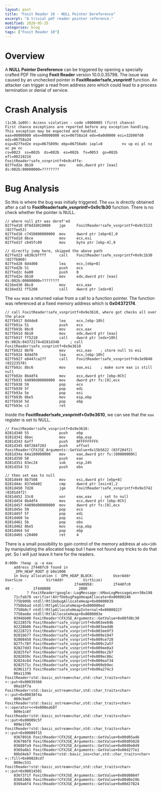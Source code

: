 ```yaml
---
layout: post
title: "Foxit Reader 10 - NULL Pointer Dereference"
excerpt: "A trivial pdf reader pointer reference."
modified: 2020-05-25
categories: blog
tags: ["Foxit Reader 10"]
---
```


# Overview

A **NULL Pointer Dereference** can be triggered by opening a specially crafted PDF file using **Foxit Reader** version 10.0.0.35798. The issue was caused by an unchecked pointer in **FoxitReader!safe_vsnprintf** function. An attacker can trigger a read from address zero which could lead to a process termination or denial of service.

# Crash Analysis

```
(1c38.1e00): Access violation - code c0000005 (first chance)
First chance exceptions are reported before any exception handling.
This exception may be expected and handled.
eax=00000000 ebx=00000000 ecx=06758a14 edx=0a0d0000 esi=32b98fd0 edi=06758a34
eip=027fed2e esp=0675899c ebp=06758a0c iopl=0         nv up ei pl nz ac pe nc
cs=0023  ss=002b  ds=002b  es=002b  fs=0053  gs=002b             efl=00210216
FoxitReader!safe_vsnprintf+0x9c4ffe:
027fed2e 8b10            mov     edx,dword ptr [eax]  ds:002b:00000000=????????
```

# Bug Analysis

So this is where the bug was initially triggered. The `eax` is directly obtained after a call to **FoxitReader!safe_vsnprintf+0x9c1b30** function. There is no check whether the pointer is NULL.

```
// where null ptr was deref'ed
027fed10 0f8d3d010000    jge     FoxitReader!safe_vsnprintf+0x9c5123 (027fee53)
027fed16 c7450800000000  mov     dword ptr [ebp+8],0
027fed1d 8bce            mov     ecx,esi
027fed1f c645fc09        mov     byte ptr [ebp-4],9

// directly jump here, skipped the above path
027fed23 e838cbffff      call    FoxitReader!safe_vsnprintf+0x9c1b30 (027fb860)
027fed28 8d4d08          lea     ecx,[ebp+8]
027fed2b 51              push    ecx
027fed2c 6a00            push    0
027fed2e 8b10            mov     edx,dword ptr [eax]  ds:002b:00000000=????????
0216ed30 8bc8            mov     ecx,eax
0216ed32 ff5208          call    dword ptr [edx+8]
```

The `eax` was a returned value from a call to a function pointer. The function was referenced at a fixed memory address which is **0x04372174**.

```
// call FoxitReader!safe_vsnprintf+0x9e3610, where got checks all over the place
027fb917 8d4de8          lea     ecx,[ebp-18h]
027fb91a 51              push    ecx
027fb91b 8bc8            mov     ecx,eax
027fb91d 8b10            mov     edx,dword ptr [eax]
027fb91f ff5210          call    dword ptr [edx+10h]  ds:002b:04372174=0281d340     ; call FoxitReader!safe_vsnprintf+0x9e3610
027fb922 8bf0            mov     esi,eax 	; store null to esi
027fb924 8d4df0          lea     ecx,[ebp-10h]
027fb927 e8447ca2ff      call    FoxitReader!safe_vsnprintf+0x3e9840 (02223570)
027fb92c 8bc6            mov     eax,esi 	; make sure eax is still null
027fb92e 8b4df4          mov     ecx,dword ptr [ebp-0Ch]
027fb931 64890d00000000  mov     dword ptr fs:[0],ecx
027fb938 59              pop     ecx
027fb939 5f              pop     edi
027fb93a 5e              pop     esi
027fb93b 8be5            mov     esp,ebp
027fb93d 5d              pop     ebp
027fb93e c3              ret
```

Inside the **FoxitReader!safe_vsnprintf+0x9e3610**, we can see that the `eax` register is set to NULL.

```
// FoxitReader!safe_vsnprintf+0x9e3610:
0281d340 55              push    ebp
0281d341 8bec            mov     ebp,esp
0281d343 6aff            push    0FFFFFFFFh
0281d345 68f284f203      push    offset FoxitReader!CFXJSE_Arguments::GetValue+0x15b5622 (03f284f2)
0281d34a 64a100000000    mov     eax,dword ptr fs:[00000000h]
0281d350 50              push    eax
0281d351 83ec24          sub     esp,24h
0281d354 53              push    ebx

// then set eax to null
0281d449 8b7508          mov     esi,dword ptr [ebp+8]
0281d44c 837e0402        cmp     dword ptr [esi+4],2
0281d450 7d20            jge     FoxitReader!safe_vsnprintf+0x9e3742 (0281d472)
0281d452 33c0            xor     eax,eax 	; set to null
0281d454 8b4df4          mov     ecx,dword ptr [ebp-0Ch]
0281d457 64890d00000000  mov     dword ptr fs:[0],ecx
0281d45e 59              pop     ecx
0281d45f 5f              pop     edi
0281d460 5e              pop     esi
0281d461 5b              pop     ebx
0281d462 8be5            mov     esp,ebp
0281d464 5d              pop     ebp
0281d465 c20400          ret     4
```

There is a small possibility to gain control of the memory address at `edx+10h` by manipulating the allocated heap but I have not found any tricks to do that yet. So I will just leave it here for the readers.

```
0:000> !heap -p -a eax
    address 2f448fc0 found in
    _DPH_HEAP_ROOT @ b0e1000
    in busy allocation (  DPH_HEAP_BLOCK:         UserAddr         UserSize -         VirtAddr         VirtSize)
                                2f440958:         2f448fc0               40 -         2f448000             2000
          ? FoxitReader!google::LogMessage::kMaxLogMessageLen+30e198
    71cfab70 verifier!AVrfDebugPageHeapAllocate+0x00000240
    775b909b ntdll!RtlDebugAllocateHeap+0x00000039
    7750bbad ntdll!RtlpAllocateHeap+0x000000ed
    7750b0cf ntdll!RtlpAllocateHeapInternal+0x0000022f
    7750ae8e ntdll!RtlAllocateHeap+0x0000003e
    0394bb00 FoxitReader!CFXJSE_Arguments::GetValue+0x00fd8c30
    0222857b FoxitReader!safe_vsnprintf+0x003ee84b
    02228b06 FoxitReader!safe_vsnprintf+0x003eedd6
    02228723 FoxitReader!safe_vsnprintf+0x003ee9f3
    0281b677 FoxitReader!safe_vsnprintf+0x009e1947
    02808458 FoxitReader!safe_vsnprintf+0x009ce728
    027fc78f FoxitReader!safe_vsnprintf+0x009c2a5f
    02827dd3 FoxitReader!safe_vsnprintf+0x009ee0a3
    02825fe7 FoxitReader!safe_vsnprintf+0x009ec2b7
    0282659c FoxitReader!safe_vsnprintf+0x009ec86c
    02824c64 FoxitReader!safe_vsnprintf+0x009eaf34
    0282571c FoxitReader!safe_vsnprintf+0x009eb9ec
    028611f3 FoxitReader!safe_vsnprintf+0x00a274c3
    00a11396 FoxitReader!std::basic_ostream<char,std::char_traits<char> >::put+0x00039366
    00a10f7a FoxitReader!std::basic_ostream<char,std::char_traits<char> >::put+0x00038f4a
    009c9adf FoxitReader!std::basic_ostream<char,std::char_traits<char> >::operator<<+0x000eab8f
    009e1c8f FoxitReader!std::basic_ostream<char,std::char_traits<char> >::put+0x00009c5f
    009e1f45 FoxitReader!std::basic_ostream<char,std::char_traits<char> >::put+0x00009f15
    03678916 FoxitReader!CFXJSE_Arguments::GetValue+0x00d05a46
    036786f8 FoxitReader!CFXJSE_Arguments::GetValue+0x00d05828
    03680fa9 FoxitReader!CFXJSE_Arguments::GetValue+0x00d0e0d9
    0369a6b1 FoxitReader!CFXJSE_Arguments::GetValue+0x00d277e1
    00bd4eb7 FoxitReader!std::basic_ios<char,std::char_traits<char> >::fill+0x00028cd7
    009ec531 FoxitReader!std::basic_ostream<char,std::char_traits<char> >::put+0x00014501
    0367371f FoxitReader!CFXJSE_Arguments::GetValue+0x00d0084f
    0368106b FoxitReader!CFXJSE_Arguments::GetValue+0x00d0e19b
    0369a6f4 FoxitReader!CFXJSE_Arguments::GetValue+0x00d27824
```
